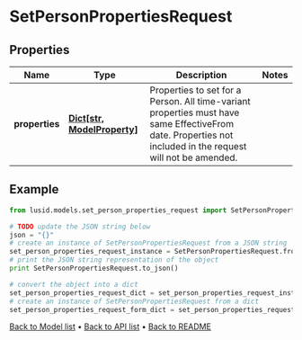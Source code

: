 # SetPersonPropertiesRequest


## Properties
Name | Type | Description | Notes
------------ | ------------- | ------------- | -------------
**properties** | [**Dict[str, ModelProperty]**](ModelProperty.md) | Properties to set for a Person. All time-variant properties must have same EffectiveFrom date. Properties not included in the request will not be amended. | 

## Example

```python
from lusid.models.set_person_properties_request import SetPersonPropertiesRequest

# TODO update the JSON string below
json = "{}"
# create an instance of SetPersonPropertiesRequest from a JSON string
set_person_properties_request_instance = SetPersonPropertiesRequest.from_json(json)
# print the JSON string representation of the object
print SetPersonPropertiesRequest.to_json()

# convert the object into a dict
set_person_properties_request_dict = set_person_properties_request_instance.to_dict()
# create an instance of SetPersonPropertiesRequest from a dict
set_person_properties_request_form_dict = set_person_properties_request.from_dict(set_person_properties_request_dict)
```
[Back to Model list](../README.md#documentation-for-models) &#8226; [Back to API list](../README.md#documentation-for-api-endpoints) &#8226; [Back to README](../README.md)


